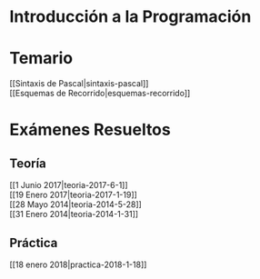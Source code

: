 # Introducción a la Programación

# Temario
[[Sintaxis de Pascal|sintaxis-pascal]]  
[[Esquemas de Recorrido|esquemas-recorrido]]

# Exámenes Resueltos

## Teoría

[[1 Junio 2017|teoria-2017-6-1]]  
[[19 Enero 2017|teoria-2017-1-19]]  
[[28 Mayo 2014|teoria-2014-5-28]]  
[[31 Enero 2014|teoria-2014-1-31]]

## Práctica

[[18 enero 2018|practica-2018-1-18]]